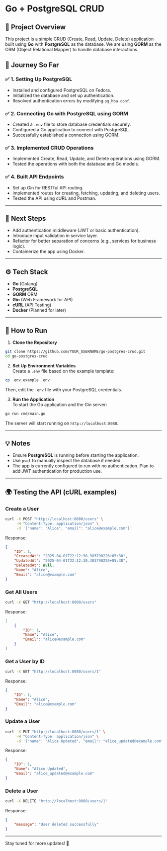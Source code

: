 # Go + PostgreSQL CRUD

## 🚀 Project Overview
This project is a simple CRUD (Create, Read, Update, Delete) application built using **Go** with **PostgreSQL** as the database. We are using **GORM** as the ORM (Object Relational Mapper) to handle database interactions.

## 📌 Journey So Far
### ✅ **1. Setting Up PostgreSQL**
- Installed and configured PostgreSQL on Fedora.
- Initialized the database and set up authentication.
- Resolved authentication errors by modifying `pg_hba.conf`.

### ✅ **2. Connecting Go with PostgreSQL using GORM**
- Created a `.env` file to store database credentials securely.
- Configured a Go application to connect with PostgreSQL.
- Successfully established a connection using GORM.

### ✅ **3. Implemented CRUD Operations**
- Implemented Create, Read, Update, and Delete operations using GORM.
- Tested the operations with both the database and Go models.

### ✅ **4. Built API Endpoints**
- Set up Gin for RESTful API routing.
- Implemented routes for creating, fetching, updating, and deleting users.
- Tested the API using cURL and Postman.

---

## 📝 Next Steps
- Add authentication middleware (JWT or basic authentication).
- Introduce input validation in service layer.
- Refactor for better separation of concerns (e.g., services for business logic).
- Containerize the app using Docker.

---

## ⚙️ Tech Stack
- **Go** (Golang)
- **PostgreSQL**
- **GORM** ORM
- **Gin** (Web Framework for API)
- **cURL** (API Testing)
- **Docker** (Planned for later)

---

## 📜 How to Run

1. **Clone the Repository**  
```bash
git clone https://github.com/YOUR_USERNAME/go-postgres-crud.git
cd go-postgres-crud
```

2. **Set Up Environment Variables**  
Create a `.env` file based on the example template:
```bash
cp .env.example .env
```
Then, edit the `.env` file with your PostgreSQL credentials.

3. **Run the Application**  
To start the Go application and the Gin server:
```bash
go run cmd/main.go
```
The server will start running on `http://localhost:8080`.

---

## 💡 Notes
- Ensure **PostgreSQL** is running before starting the application.
- Use `psql` to manually inspect the database if needed.
- The app is currently configured to run with no authentication. Plan to add JWT authentication for production use.

---

## 🌍 Testing the API (cURL examples)

### **Create a User**
```bash
curl -X POST "http://localhost:8080/users" \
     -H "Content-Type: application/json" \
     -d '{"name": "Alice", "email": "alice@example.com"}'
```
Response:
```json
{
    "ID": 1,
    "CreatedAt": "2025-04-01T22:12:30.303790226+05:30",
    "UpdatedAt": "2025-04-01T22:12:30.303790226+05:30",
    "DeletedAt": null,
    "Name": "Alice",
    "Email": "alice@example.com"
}
```

### **Get All Users**
```bash
curl -X GET "http://localhost:8080/users"
```
Response:
```json
[
    {
        "ID": 1,
        "Name": "Alice",
        "Email": "alice@example.com"
    }
]
```

### **Get a User by ID**
```bash
curl -X GET "http://localhost:8080/users/1"
```
Response:
```json
{
    "ID": 1,
    "Name": "Alice",
    "Email": "alice@example.com"
}
```

### **Update a User**
```bash
curl -X PUT "http://localhost:8080/users/1" \
     -H "Content-Type: application/json" \
     -d '{"name": "Alice Updated", "email": "alice_updated@example.com"}'
```
Response:
```json
{
    "ID": 1,
    "Name": "Alice Updated",
    "Email": "alice_updated@example.com"
}
```

### **Delete a User**
```bash
curl -X DELETE "http://localhost:8080/users/1"
```
Response:
```json
{
    "message": "User deleted successfully"
}
```

---

Stay tuned for more updates! 🚀